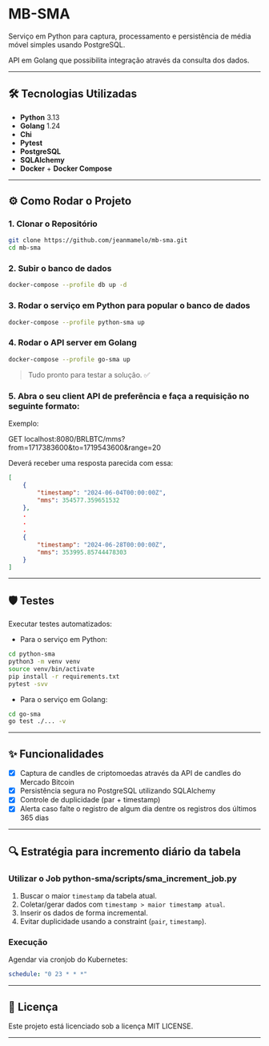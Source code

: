 # MB-SMA

Serviço em Python para captura, processamento e persistência de média móvel simples usando PostgreSQL.

API em Golang que possibilita integração através da consulta dos dados.

---

## 🛠️ Tecnologias Utilizadas

- **Python** 3.13
- **Golang** 1.24
- **Chi**
- **Pytest**
- **PostgreSQL**
- **SQLAlchemy**
- **Docker** + **Docker Compose**

---

## ⚙️ Como Rodar o Projeto

### 1. Clonar o Repositório

```bash
git clone https://github.com/jeanmamelo/mb-sma.git
cd mb-sma
```

### 2. Subir o banco de dados

```bash
docker-compose --profile db up -d
```

### 3. Rodar o serviço em Python para popular o banco de dados

```bash
docker-compose --profile python-sma up
```

### 4. Rodar o API server em Golang

```bash
docker-compose --profile go-sma up
```

> Tudo pronto para testar a solução. ✅

### 5. Abra o seu client API de preferência e faça a requisição no seguinte formato:

Exemplo:

GET localhost:8080/BRLBTC/mms?from=1717383600&to=1719543600&range=20

Deverá receber uma resposta parecida com essa:
```json
[
    {
        "timestamp": "2024-06-04T00:00:00Z",
        "mms": 354577.359651532
    },
    .
    .
    .
    {
        "timestamp": "2024-06-28T00:00:00Z",
        "mms": 353995.85744478303
    }
]
```

---

## 🛡️ Testes

Executar testes automatizados:

- Para o serviço em Python:
```bash
cd python-sma
python3 -m venv venv
source venv/bin/activate
pip install -r requirements.txt
pytest -svv
```

- Para o serviço em Golang:
```bash
cd go-sma
go test ./... -v
```

---

## ✨ Funcionalidades

- [x] Captura de candles de criptomoedas através da API de candles do Mercado Bitcoin
- [x] Persistência segura no PostgreSQL utilizando SQLAlchemy
- [x] Controle de duplicidade (par + timestamp)
- [x] Alerta caso falte o registro de algum dia dentre os registros dos últimos 365 dias

---

## 🔍 Estratégia para incremento diário da tabela

### Utilizar o Job python-sma/scripts/sma_increment_job.py

1. Buscar o maior `timestamp` da tabela atual.
2. Coletar/gerar dados com `timestamp > maior timestamp atual`.
3. Inserir os dados de forma incremental.
4. Evitar duplicidade usando a constraint (`pair`, `timestamp`).

### Execução

Agendar via cronjob do Kubernetes:
```yaml
schedule: "0 23 * * *"
```

---

## 📄 Licença

Este projeto está licenciado sob a licença MIT LICENSE.

---
